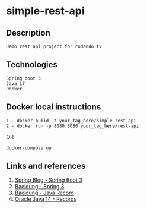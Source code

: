 # simple-rest-api

## Description

```
Demo rest api project for codando tv 
```

## Technologies
```
Spring boot 3
Java 17
Docker
```

## Docker local instructions
```
1 - docker build -t your_tag_here/simple-rest-api .
2 - docker run -p 8080:8080 your_tag_here/rest-api
```
OR
```
docker-compose up
```


## Links and references

1. [Spring Blog - Spring Boot 3](https://spring.io/blog/2022/05/24/preparing-for-spring-boot-3-0)
2. [Baeldung - Spring 3](https://www.baeldung.com/spring-boot-3-spring-6-new)
3. [Baeldung - Java Record](https://www.baeldung.com/java-record-keyword)
4. [Oracle Java 14 - Records](https://docs.oracle.com/en/java/javase/14/language/records.html)



